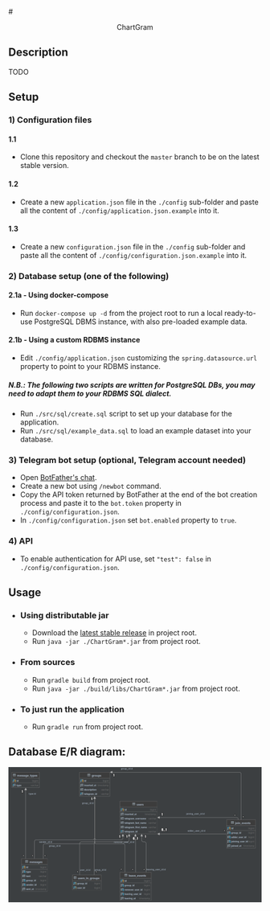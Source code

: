 #<div style="text-align:center">ChartGram</div>
## Description

TODO

## Setup

### 1) Configuration files

#### 1.1

- Clone this repository and checkout the `master` branch to be on the latest stable version.

#### 1.2

- Create a new `application.json` file in the `./config` sub-folder and paste all the content
  of `./config/application.json.example` into it.

#### 1.3

- Create a new `configuration.json` file in the `./config` sub-folder and paste all the content
  of `./config/configuration.json.example` into it.

### 2) Database setup (one of the following)

#### 2.1a - Using docker-compose

- Run `docker-compose up -d` from the project root to run a local ready-to-use PostgreSQL DBMS instance, with also
  pre-loaded example data.

#### 2.1b - Using a custom RDBMS instance

- Edit `./config/application.json` customizing the `spring.datasource.url` property to point to your RDBMS instance.

##### N.B.: The following two scripts are written for PostgreSQL DBs, you may need to adapt them to your RDBMS SQL dialect.

- Run `./src/sql/create.sql` script to set up your database for the application.
- Run `./src/sql/example_data.sql` to load an example dataset into your database.

### 3) Telegram bot setup (optional, Telegram account needed)

- Open [BotFather's chat](https://t.me/botfather).
- Create a new bot using `/newbot` command.
- Copy the API token returned by BotFather at the end of the bot creation process and paste it to the `bot.token` property in `./config/configuration.json`.
- In `./config/configuration.json` set `bot.enabled` property to `true`.

### 4) API

- To enable authentication for API use, set `"test": false` in `./config/configuration.json`.

## Usage

- ### Using distributable jar
    - Download the [latest stable release](https://github.com/DavideCosta95/ChartGram/releases/latest) in project root.
    - Run `java -jar ./ChartGram*.jar` from project root.
- ### From sources
    - Run `gradle build` from project root.
    - Run `java -jar ./build/libs/ChartGram*.jar` from project root.

- ### To just run the application
    - Run `gradle run` from project root.

## Database E/R diagram:

![DB E/R schema](/assets/images/db_er_schema.png)